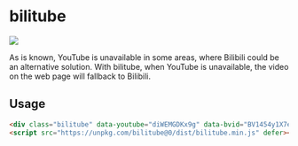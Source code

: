 # bilitube

[![](https://data.jsdelivr.com/v1/package/npm/bilitube/badge/all)](https://www.jsdelivr.com/package/npm/bilitube)

As is known, YouTube is unavailable in some areas, where Bilibili could be an alternative solution. With bilitube, when YouTube is unavailable, the video on the web page will fallback to Bilibili.

## Usage

```html
<div class="bilitube" data-youtube="diWEMGDKx9g" data-bvid="BV1454y1X7et">Loading...</div>
<script src="https://unpkg.com/bilitube@0/dist/bilitube.min.js" defer></script>
```

